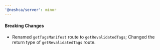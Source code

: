 ```yaml
---
'@neshca/server': minor
---
```


#### Breaking Changes

-   Renamed `getTagsManifest` route to `getRevalidatedTags`;
    Changed the return type of `getRevalidatedTags` route.

